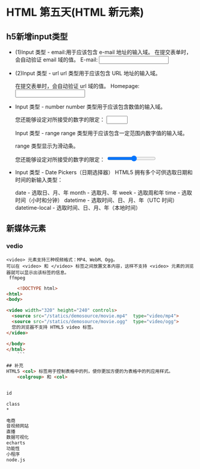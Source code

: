 # HTML 第五天(HTML 新元素)
## h5新增input类型

* (1)Input 类型 - email:用于应该包含 e-mail 地址的输入域。
	在提交表单时，会自动验证 email 域的值。
	E-mail: <input type="email" name="user_email" />
* (2)Input 类型 - url
	url 类型用于应该包含 URL 地址的输入域。

	在提交表单时，会自动验证 url 域的值。
	Homepage: <input type="url" name="user_url" />
* Input 类型 - number
	number 类型用于应该包含数值的输入域。

	您还能够设定对所接受的数字的限定：
	<input type="number" name="points" min="1" max="10" />

	Input 类型 - range
	range 类型用于应该包含一定范围内数字值的输入域。

	range 类型显示为滑动条。

	您还能够设定对所接受的数字的限定：
	<input type="range" name="points" min="1" max="10" />

* Input 类型 - Date Pickers（日期选择器）
	HTML5 拥有多个可供选取日期和时间的新输入类型：

	date - 选取日、月、年
	month - 选取月、年
	week - 选取周和年
	time - 选取时间（小时和分钟）
	datetime - 选取时间、日、月、年（UTC 时间）
	datetime-local - 选取时间、日、月、年（本地时间）

## 新媒体元素
### vedio
	<video> 元素支持三种视频格式：MP4、WebM、Ogg。
	可以在 <video> 和 </video> 标签之间放置文本内容，这样不支持 <video> 元素的浏览器就可以显示出该标签的信息。
	 ffmpeg




```HTML
    <!DOCTYPE html>
<html>
<body>

<video width="320" height="240" controls>
  <source src="/statics/demosource/movie.mp4"  type="video/mp4">
  <source src="/statics/demosource/movie.ogg"  type="video/ogg">
  您的浏览器不支持 HTML5 video 标签。
</video>

</body>
</html>
    ```

## 补充
HTML5 <col> 标签用于控制表格中的列，使你更加方便的为表格中的列应用样式。
    <colgroup> 和 <col>


id

class
*

电商
音视频网站
直播
数据可视化
echarts
功能性
小程序
node.js
